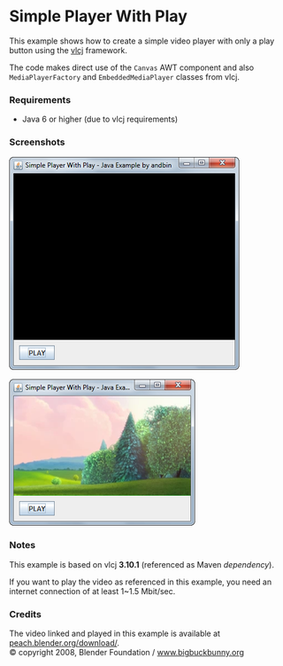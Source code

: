 # Simple Player With Play

This example shows how to create a simple video player with only a play button
using the [vlcj](https://github.com/caprica/vlcj) framework.

The code makes direct use of the `Canvas` AWT component and also `MediaPlayerFactory`
and `EmbeddedMediaPlayer` classes from vlcj.

### Requirements

* Java 6 or higher (due to vlcj requirements)

### Screenshots

![Screenshot 1](screenshot-01.png "Screenshot 1")

![Screenshot 2](screenshot-02.png "Screenshot 2")

### Notes

This example is based on vlcj **3.10.1** (referenced as Maven *dependency*).

If you want to play the video as referenced in this example, you need an internet
connection of at least 1~1.5 Mbit/sec.

### Credits

The video linked and played in this example is available at [peach.blender.org/download/](https://peach.blender.org/download/).<br>
&copy; copyright 2008, Blender Foundation / www.bigbuckbunny.org

